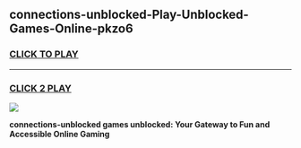 
## connections-unblocked-Play-Unblocked-Games-Online-pkzo6
<h3>
<a href="https://premium76.site?title=connections-unblocked&ref=25A">CLICK TO PLAY</a></h3>
<hr>

<h3>
<a href="https://premium76.site?title=connections-unblocked&ref=25A">CLICK 2 PLAY</a>
  
</h3>

<a href="https://premium76.site?title=connections-unblocked&ref=25A"><img src="https://clearcache.store/games.png"></a>


**connections-unblocked games unblocked: Your Gateway to Fun and Accessible Online Gaming**
